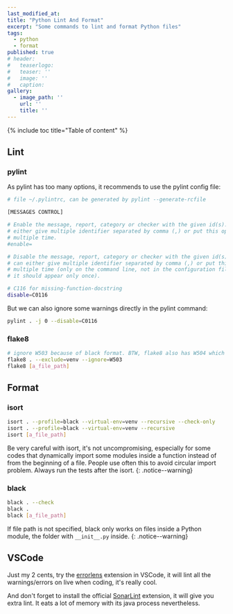 ```yaml
---
last_modified_at:
title: "Python Lint And Format"
excerpt: "Some commands to lint and format Python files"
tags:
  - python
  - format
published: true
# header:
#   teaserlogo:
#   teaser: ''
#   image: ''
#   caption:
gallery:
  - image_path: ''
    url: ''
    title: ''
---
```


{% include toc title="Table of content" %}

## Lint

### pylint

As pylint has too many options, it recommends to use the pylint config file:

```bash
# file ~/.pylintrc, can be generated by pylint --generate-rcfile

[MESSAGES CONTROL]

# Enable the message, report, category or checker with the given id(s). You can
# either give multiple identifier separated by comma (,) or put this option
# multiple time.
#enable=

# Disable the message, report, category or checker with the given id(s). You
# can either give multiple identifier separated by comma (,) or put this option
# multiple time (only on the command line, not in the configuration file where
# it should appear only once).

# C116 for missing-function-docstring
disable=C0116
```

But we can also ignore some warnings directly in the pylint command:

```bash
pylint . -j 0 --disable=C0116
```

### flake8

```bash
# ignore W503 because of black format. BTW, flake8 also has W504 which is in contrary to W503.
flake8 . --exclude=venv --ignore=W503
flake8 [a_file_path]
```

## Format

### isort

```bash
isort . --profile=black --virtual-env=venv --recursive --check-only
isort . --profile=black --virtual-env=venv --recursive
isort [a_file_path]
```

Be very careful with isort, it's not uncompromising, especially for some codes that dynamically import some modules inside a function instead of from the beginning of a file. People use often this to avoid circular import problem. Always run the tests after the isort.
{: .notice--warning}

### black

```bash
black . --check
black .
black [a_file_path]
```

If file path is not specified, black only works on files inside a Python module, the folder with `__init__.py` inside.
{: .notice--warning}

## VSCode

Just my 2 cents, try the [errorlens](https://marketplace.visualstudio.com/items?itemName=usernamehw.errorlens) extension in VSCode, it will lint all the warnings/errors on live when coding, it's really cool.

And don't forget to install the official [SonarLint](https://marketplace.visualstudio.com/items?itemName=SonarSource.sonarlint-vscode) extension, it will give you extra lint. It eats a lot of memory with its java process nevertheless.
